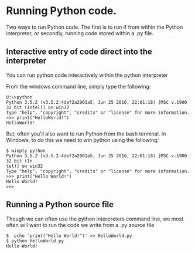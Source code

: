# Running Python code.

Two ways to run Python code. The first is to run if from within the Python interpreter, or secondly, running code stored within a .py file.

## Interactive entry of code direct into the interpreter

You can run python code interactively within the python interpreter

From the windows command line, simply type the following:

```
U:\>python
Python 3.5.2 (v3.5.2:4def2a2901a5, Jun 25 2016, 22:01:18) [MSC v.1900 32 bit (Intel)] on win32
Type "help", "copyright", "credits" or "license" for more information.
>>> print("HelloWorld!")
HelloWorld!
```

But, often you'll also want to run Python from the bash terminal. In Windows, to do this we need to win python using the following:

```
$ winpty python
Python 3.5.2 (v3.5.2:4def2a2901a5, Jun 25 2016, 22:01:18) [MSC v.1900 32 bit (In
tel)] on win32
Type "help", "copyright", "credits" or "license" for more information.
>>> print("Hello World!")
Hello World!
>>>
```

## Running a Python source file

Though we can often use the python interpreters command line, we most often will want to run the code we write from a .py source file

```
$  echo 'print("Hello World!")' >> HelloWorld.py
$ python HelloWorld.py
Hello World!
```
